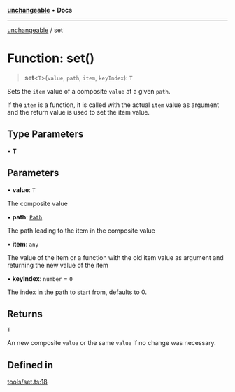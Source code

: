 [**unchangeable**](../README.md) • **Docs**

***

[unchangeable](../README.md) / set

# Function: set()

> **set**\<`T`\>(`value`, `path`, `item`, `keyIndex`): `T`

Sets the `item` value of a composite `value` at a given `path`.

If the `item` is a function, it is called with the actual `item` value as argument and the return value is used to set the item value.

## Type Parameters

• **T**

## Parameters

• **value**: `T`

The composite value

• **path**: [`Path`](../type-aliases/Path.md)

The path leading to the item in the composite value

• **item**: `any`

The value of the item or a function with the old item value as argument and returning the new value of the item

• **keyIndex**: `number` = `0`

The index in the path to start from, defaults to 0.

## Returns

`T`

An new composite `value` or the same `value` if no change was necessary.

## Defined in

[tools/set.ts:18](https://github.com/nevoland/unchangeable/blob/73093ebfd96aa50f8db4971b57185ca41ac38a51/lib/tools/set.ts#L18)
